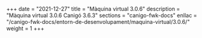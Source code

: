 +++
date        = "2021-12-27"
title       = "Màquina virtual 3.0.6"
description = "Màquina virtual 3.0.6 Canigó 3.6.3"
sections    = "canigo-fwk-docs"
enllac		= "/canigo-fwk-docs/entorn-de-desenvolupament/maquina-virtual/3.0.6/"
weight		= 1
+++
